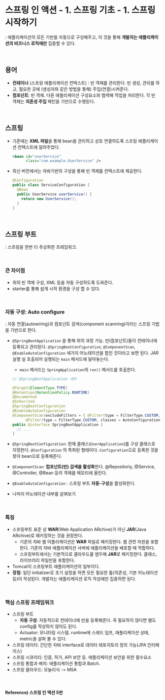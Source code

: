 # 스프링 인 액션 - 1. 스프링 기초 - 1. 스프링 시작하기

: 애플리케이션의 모든 기반을 자동으로 구성해주고, 이 것을 통해 **개발자는 애플리케이션의 비즈니스 로직에만** 집중할 수 있다.

<Br>

## 용어

* **컨테이너** (스프링 애플리케이션 컨텍스트) : 빈 객체를 관리한다. 빈 생성, 관리를 하고, 필요한 곳에 (생성자와 같은 방법을 통해) 주입(연결)시켜준다.
* **컴포넌트**: 빈 객체. 다른 애플리케이션 구성요소와 협력해 작업을 처리한다. 각 빈 객체는 **의존성 주입** 패턴을 기반으로 수행된다.

<br>

## 스프링

* 기존에는 **XML 파일**을 통해 bean을 관리하고 상호 연결하도록 스프링 애플리케이션 컨텍스트에 알려주었다.

  ```xml
  <bean id="userService"
        class="com.example.UserService" />
  ```

* 최신 버전에서는 자바기반의 구성을 통해 빈 객체를 컨텍스트에 제공한다.

  ```java
  @Configuration
  public class ServiceConfiguration {
    @Bean
    public UserService userService() {
      return new UserService();
    }
  }

<br>

## 스프링 부트

: 스프링을 한번 더 추상화한 프레임워크.

<br>

### 큰 차이점

* 위의 빈 객체 구성, XML 등을 자동 구성하도록 도와준다.
* starter를 통해 쉽게 시작 환경을 구성 할 수 있다.

<br>

### 자동 구성: Auto configure

: 자동 연결(autowiring)과 컴포넌트 검색(component scanning)이라는 스프링 기법을 기반으로 한다.

* `@SpringBootApplication` 을 통해 위의 과정 가능. 빈(컴포넌트)들이 컨테이너에 등록되고 관리된다. `@SpringBootConfiguration`, `@ComponentScan`, `@EnableAutoConfiguration` 세가지 어노테이션을 합친 것이라고 보면 된다. JAR 실행 실 호출되어 실행되는  `main` 메서드에 달아놓는다.

  * `main` 메서드는 `SpringApplication`의 `run()` 메서드를 호출한다.

  ```java
  // @SpringBootApplication 내부
  
  @Target(ElementType.TYPE)
  @Retention(RetentionPolicy.RUNTIME)
  @Documented
  @Inherited
  @SpringBootConfiguration 
  @EnableAutoConfiguration
  @ComponentScan(excludeFilters = { @Filter(type = FilterType.CUSTOM, classes = TypeExcludeFilter.class),
  		@Filter(type = FilterType.CUSTOM, classes = AutoConfigurationExcludeFilter.class) })
  public @interface SpringBootApplication {
  	// ...
  }

* `@SpringBootConfiguration`: 현재 클래스(`UserApplication`)를 구성 클래스로 지정한다. `@Configuration` 의 특화된 형태이다. `Configuration`으로 등록한 것을 찾아 bean으로 등록해준다.

* `@ComponentScan`: **컴포넌트(빈) 검색을 활성화**한다. @Repositoriy, @Service, @Controller, @Bean 등의 객체를 메모리에 올린다.

* `@EnableAutoConfiguration` : 스프링 부트 **자동-구성**을 활성화한다.

* 나머지 어노테이션 내부를 살펴보기

<br>

### 특징

* 스프링부트 표준 상 **WAR**(Web Application ARchive)가 아닌 **JAR**(Java ARchive)로 패키징하는 것을 권장한다.
  * 기존의 자바 웹 어플리케이션은 **WAR** 파일로 패키징한다. 웹 관련 자원을 포함한다. 기존의 자바 애플리케이션 서버에 애플리케이션을 배포할 때 적합하다.
  * 스프링부트에서는 기본적으로 클라우드를 염두해 **JAR**로 패키징한다. 클래스, 라이브러리 파일만을 포함한다.
* Tomcat이 스프링부트 애플리케이션의 일부이다.
* **장점**: 일단 initializer로 초기 설정을 하면 모든 필요한 틀(의존성, 기본 어노테이션 등)이 작성된다. 개발자는 애플리케이션 로직 작성에만 집중하면 된다.

<br>

### 핵심 스프링 프레임워크

* 스프링 부트
  * **자동 구성**: 자동적으로 컨테이너에 빈을 등록해준다. 꼭 필요하지 않다면 별도 config를 작성하지 않아도 된다.
  * Actuator: 모니터링 시스템. runtime에 스레드 덤프, 애플리케이션 상태, metric을 살펴 볼 수 있다.
* 스프링 데이터: 간단한 자바 interface로 데이터 레포지토리 정의 가능(JPA 인터페이스)
* 스프링 시큐리티: 인증, 허가, API 보안 등. 애플리케이션 보안을 위한 필수요소
* 스프링 통합과 배치: 애플리케이션 통합과 Batch.
* 스프링 클라우드: 모놀리식 -> MSA

#### <Br><br>Reference) 스프링 인 액션 5판